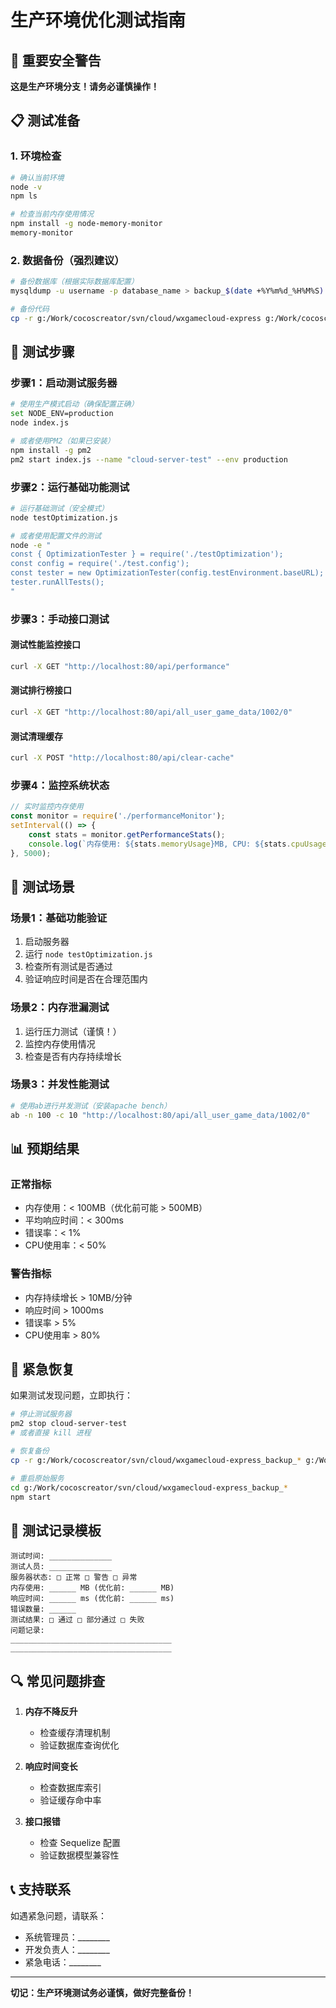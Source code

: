 # 生产环境优化测试指南

## 🚨 重要安全警告

**这是生产环境分支！请务必谨慎操作！**

## 📋 测试准备

### 1. 环境检查
```bash
# 确认当前环境
node -v
npm ls

# 检查当前内存使用情况
npm install -g node-memory-monitor
memory-monitor
```

### 2. 数据备份（强烈建议）
```bash
# 备份数据库（根据实际数据库配置）
mysqldump -u username -p database_name > backup_$(date +%Y%m%d_%H%M%S).sql

# 备份代码
cp -r g:/Work/cocoscreator/svn/cloud/wxgamecloud-express g:/Work/cocoscreator/svn/cloud/wxgamecloud-express_backup_$(date +%Y%m%d_%H%M%S)
```

## 🧪 测试步骤

### 步骤1：启动测试服务器
```bash
# 使用生产模式启动（确保配置正确）
set NODE_ENV=production
node index.js

# 或者使用PM2（如果已安装）
npm install -g pm2
pm2 start index.js --name "cloud-server-test" --env production
```

### 步骤2：运行基础功能测试
```bash
# 运行基础测试（安全模式）
node testOptimization.js

# 或者使用配置文件的测试
node -e "
const { OptimizationTester } = require('./testOptimization');
const config = require('./test.config');
const tester = new OptimizationTester(config.testEnvironment.baseURL);
tester.runAllTests();
"
```

### 步骤3：手动接口测试

#### 测试性能监控接口
```bash
curl -X GET "http://localhost:80/api/performance"
```

#### 测试排行榜接口
```bash
curl -X GET "http://localhost:80/api/all_user_game_data/1002/0"
```

#### 测试清理缓存
```bash
curl -X POST "http://localhost:80/api/clear-cache"
```

### 步骤4：监控系统状态

```javascript
// 实时监控内存使用
const monitor = require('./performanceMonitor');
setInterval(() => {
    const stats = monitor.getPerformanceStats();
    console.log(`内存使用: ${stats.memoryUsage}MB, CPU: ${stats.cpuUsage}%`);
}, 5000);
```

## 🔧 测试场景

### 场景1：基础功能验证
1. 启动服务器
2. 运行 `node testOptimization.js`
3. 检查所有测试是否通过
4. 验证响应时间是否在合理范围内

### 场景2：内存泄漏测试
1. 运行压力测试（谨慎！）
2. 监控内存使用情况
3. 检查是否有内存持续增长

### 场景3：并发性能测试
```bash
# 使用ab进行并发测试（安装apache bench）
ab -n 100 -c 10 "http://localhost:80/api/all_user_game_data/1002/0"
```

## 📊 预期结果

### 正常指标
- 内存使用：< 100MB（优化前可能 > 500MB）
- 平均响应时间：< 300ms
- 错误率：< 1%
- CPU使用率：< 50%

### 警告指标
- 内存持续增长 > 10MB/分钟
- 响应时间 > 1000ms
- 错误率 > 5%
- CPU使用率 > 80%

## 🚨 紧急恢复

如果测试发现问题，立即执行：

```bash
# 停止测试服务器
pm2 stop cloud-server-test
# 或者直接 kill 进程

# 恢复备份
cp -r g:/Work/cocoscreator/svn/cloud/wxgamecloud-express_backup_* g:/Work/cocoscreator/svn/cloud/wxgamecloud-express

# 重启原始服务
cd g:/Work/cocoscreator/svn/cloud/wxgamecloud-express_backup_*
npm start
```

## 📝 测试记录模板

```
测试时间: ______________
测试人员: ______________
服务器状态: □ 正常 □ 警告 □ 异常
内存使用: ______ MB (优化前: ______ MB)
响应时间: ______ ms (优化前: ______ ms)
错误数量: ______
测试结果: □ 通过 □ 部分通过 □ 失败
问题记录: 
____________________________________
____________________________________
```

## 🔍 常见问题排查

1. **内存不降反升**
   - 检查缓存清理机制
   - 验证数据库查询优化

2. **响应时间变长**
   - 检查数据库索引
   - 验证缓存命中率

3. **接口报错**
   - 检查 Sequelize 配置
   - 验证数据模型兼容性

## 📞 支持联系

如遇紧急问题，请联系：
- 系统管理员：________
- 开发负责人：________
- 紧急电话：________

---

**切记：生产环境测试务必谨慎，做好完整备份！**